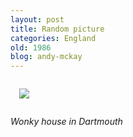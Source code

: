 ```yaml
---
layout: post
title: Random picture
categories: England
old: 1986
blog: andy-mckay
---
```

<img src="http://www.agmweb.ca/files/P6160211.jpg" style="padding: 1em; clear: both" />
<p><cite>Wonky house in Dartmouth</cite></p>